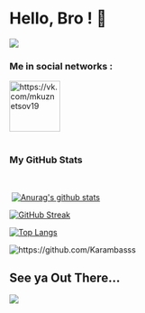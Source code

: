 # Hello, Bro ! 🤙

![](https://steamuserimages-a.akamaihd.net/ugc/942812330891270873/C85757CB6AA81D6CE166D65A07649B9A51E6D076/)


### Me in social networks :

[<img align="center" alt="https://vk.com/mkuznetsov19" width="90px" src="https://conicheva84.ru/wp-content/uploads/2019/03/vkontakte.jpg" />][website]&nbsp;
<br />
<br />

### My GitHub Stats
<br />

&nbsp;[![Anurag's github stats](https://github-readme-stats.vercel.app/api?username=Karambasss&show_icons=true&theme=onedark&count_private=true )](https://github.com/Karambasss/github-readme-stats)
<br />

[![GitHub Streak](https://github-readme-streak-stats.herokuapp.com/?user=Karambasss&theme=synthwave&hide_border=true)](https://github.com/Karambasss/github-readme-streak-stats)
<br />

[![Top Langs](https://github-readme-stats.vercel.app/api/top-langs/?username=Karambasss&layout=compact)](https://github-readme-stats.vercel.app/api)

<p align="left">
  <img src="https://komarev.com/ghpvc/?username=Karambasss" alt="https://github.com/Karambasss" />
</p>

[website]: https://vk.com/mkuznetsov19

## See ya Out There... 
![](https://thumbs.gfycat.com/AromaticYellowAntipodesgreenparakeet-size_restricted.gif)

